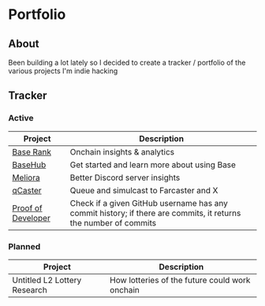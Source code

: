 # Portfolio

## About

Been building a lot lately so I decided to create a tracker / portfolio of
the various projects I'm indie hacking

## Tracker

### Active

| Project | Description |
|-|-|
| [Base Rank](https://github.com/wbnns/base-rank) | Onchain insights & analytics |
| [BaseHub](https://basehub.org/) | Get started and learn more about using Base |
| [Meliora](https://github.com/wbnns/meliora) | Better Discord server insights |
| [qCaster](https://github.com/wbnns/qcaster) | Queue and simulcast to Farcaster and X |
| [Proof of Developer](https://github.com/wbnns/proof-of-developer) |  Check if a given GitHub username has any commit history; if there are commits, it returns the number of commits |

### Planned

| Project | Description |
|-|-|
| Untitled L2 Lottery Research | How lotteries of the future could work onchain  |
